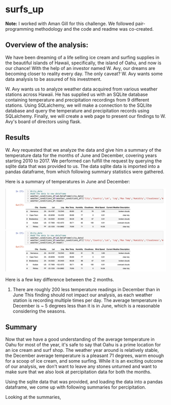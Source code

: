 # surfs_up

**Note:**
I worked with Aman Gill for this challenge. We followed pair-programming methodology and the code and readme was co-created.


## **Overview of the analysis:**

We have been dreaming of a life selling ice cream and surfing supplies in the beautiful islands of Hawaii, specifically, the island of Oahu, and now is our chance! With the help of an investor named W. Avy, our dreams are becoming closer to reality every day. The only caveat? W. Avy wants some data analysis to be assured of his investment.

W. Avy wants us to analyze weather data acquired from various weather stations across Hawaii. He has supplied us with an SQLite database containing temperature and precipitation recordings from 9 different stations. Using SQLalchemy, we will make a connection to the SQLlite database and query the temperature and precipitation records using SQLalchemy. Finally, we will create a web page to present our findings to W. Avy's board of directors using flask.

## **Results**
W. Avy requested that we analyze the data and give him a summary of the temperature data for the months of June and December, covering years starting 2010 to 2017. We performed can fulfill the request by querying the sqlite data that was provided to us. The data sqlite data is imported into a pandas dataframe, from which following summary statistics were gathered.

Here is a summary of temperatures in June and December:

![Weather data](https://github.com/pnimma01/World_Weather_Analysis/blob/e302ac861da6d189b787c693e48261da5ffdc315/Challenge/Weather_Database%20/CityData_C1.png)
![Weather data](https://github.com/pnimma01/World_Weather_Analysis/blob/e302ac861da6d189b787c693e48261da5ffdc315/Challenge/Weather_Database%20/CityData_C1.png)

Here is a few key difference between the 2 months.

1. There are roughly 200 less temperature readings in December than in June
    This finding should not impact our analysis, as each weather station is recording multiple times per day.
    The average temperature in December is ~ 5 degrees less than it is in June, which is a reasonable considering the seasons.

## **Summary**

Now that we have a good understanding of the average temperature in Oahu for most of the year, it's safe to say that Oahu is a prime location for an ice cream and surf shop. The weather year around is relatively stable, the December average temperature is a pleasant 71 degrees, warm enough for a scoop of ice cream, and some surfing. While it is an exciting outcome of our analysis, we don't want to leave any stones unturned and want to make sure that we also look at percipitation data for both the months. 

Using the sqlite data that was provided, and loading the data into a pandas dataframe, we come up with following summaries for percipitation.



Looking at the summaries, 